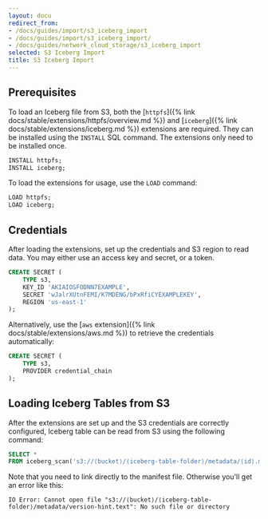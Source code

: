 ```yaml
---
layout: docu
redirect_from:
- /docs/guides/import/s3_iceberg_import
- /docs/guides/import/s3_iceberg_import/
- /docs/guides/network_cloud_storage/s3_iceberg_import
selected: S3 Iceberg Import
title: S3 Iceberg Import
---
```


## Prerequisites

To load an Iceberg file from S3, both the [`httpfs`]({% link docs/stable/extensions/httpfs/overview.md %}) and [`iceberg`]({% link docs/stable/extensions/iceberg.md %}) extensions are required. They can be installed using the `INSTALL` SQL command. The extensions only need to be installed once.

```sql
INSTALL httpfs;
INSTALL iceberg;
```

To load the extensions for usage, use the `LOAD` command:

```sql
LOAD httpfs;
LOAD iceberg;
```

## Credentials

After loading the extensions, set up the credentials and S3 region to read data. You may either use an access key and secret, or a token.

```sql
CREATE SECRET (
    TYPE s3,
    KEY_ID 'AKIAIOSFODNN7EXAMPLE',
    SECRET 'wJalrXUtnFEMI/K7MDENG/bPxRfiCYEXAMPLEKEY',
    REGION 'us-east-1'
);
```

Alternatively, use the [`aws` extension]({% link docs/stable/extensions/aws.md %}) to retrieve the credentials automatically:

```sql
CREATE SECRET (
    TYPE s3,
    PROVIDER credential_chain
);
```

## Loading Iceberg Tables from S3

After the extensions are set up and the S3 credentials are correctly configured, Iceberg table can be read from S3 using the following command:

```sql
SELECT *
FROM iceberg_scan('s3://⟨bucket⟩/⟨iceberg-table-folder⟩/metadata/⟨id⟩.metadata.json');
```

Note that you need to link directly to the manifest file. Otherwise you'll get an error like this:

```console
IO Error: Cannot open file "s3://⟨bucket⟩/⟨iceberg-table-folder⟩/metadata/version-hint.text": No such file or directory
```
